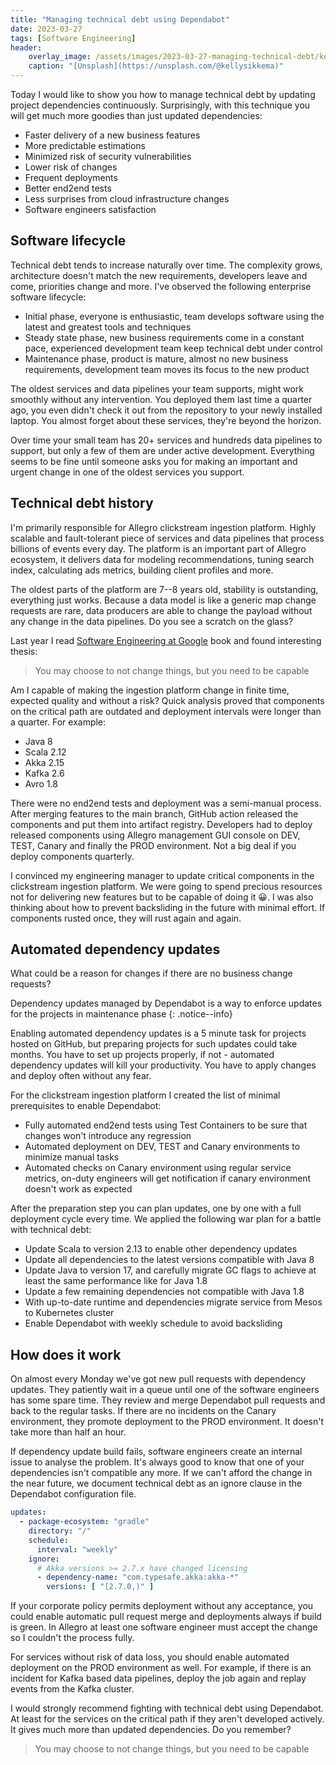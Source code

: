 ```yaml
---
title: "Managing technical debt using Dependabot"
date: 2023-03-27
tags: [Software Engineering]
header:
    overlay_image: /assets/images/2023-03-27-managing-technical-debt/kelly-sikkema-JUPzi-F3Iww-unsplash.webp
    caption: "[Unsplash](https://unsplash.com/@kellysikkema)"
---
```


Today I would like to show you how to manage technical debt by updating project dependencies continuously.
Surprisingly, with this technique you will get much more goodies than just updated dependencies:

* Faster delivery of a new business features
* More predictable estimations
* Minimized risk of security vulnerabilities
* Lower risk of changes
* Frequent deployments
* Better end2end tests
* Less surprises from cloud infrastructure changes
* Software engineers satisfaction

## Software lifecycle

Technical debt tends to increase naturally over time.
The complexity grows, architecture doesn't match the new requirements, developers leave and come, priorities change and more.
I've observed the following enterprise software lifecycle:

* Initial phase, everyone is enthusiastic, team develops software using the latest and greatest tools and techniques
* Steady state phase, new business requirements come in a constant pace, experienced development team keep technical debt under control
* Maintenance phase, product is mature, almost no new business requirements, development team moves its focus to the new product

The oldest services and data pipelines your team supports, might work smoothly without any intervention.
You deployed them last time a quarter ago, you even didn't check it out from the repository to your newly installed laptop. You almost forget about these services, they're beyond the horizon.

Over time your small team has 20+ services and hundreds data pipelines to support, but only a few of them are under active development.
Everything seems to be fine until someone asks you for making an important and urgent change in one of the oldest services you support.

## Technical debt history

I'm primarily responsible for Allegro clickstream ingestion platform.
Highly scalable and fault-tolerant piece of services and data pipelines that process billions of events every day.
The platform is an important part of Allegro ecosystem, it delivers data for modeling recommendations, tuning search index, calculating ads metrics, building client profiles and more.

The oldest parts of the platform are 7--8 years old, stability is outstanding, everything just works.
Because a data model is like a generic map change requests are rare, data producers are able to change the payload without any change in the data pipelines.
Do you see a scratch on the glass?

Last year I read [Software Engineering at Google](/blog/2022/09/22/software-engineering-at-google/) book
and found interesting thesis:

> You may choose to not change things, but you need to be capable

Am I capable of making the ingestion platform change in finite time, expected quality and without a risk?
Quick analysis proved that components on the critical path are outdated and deployment intervals were longer than a quarter. For example:

* Java 8
* Scala 2.12
* Akka 2.15
* Kafka 2.6
* Avro 1.8

There were no end2end tests and deployment was a semi-manual process.
After merging features to the main branch, GitHub action released the components and put them into artifact registry.
Developers had to deploy released components using Allegro management GUI console on DEV, TEST, Canary and finally the PROD environment.
Not a big deal if you deploy components quarterly.

I convinced my engineering manager to update critical components in the clickstream ingestion platform.
We were going to spend precious resources not for delivering new features but to be capable of doing it 😀.
I was also thinking about how to prevent backsliding in the future with minimal effort.
If components rusted once, they will rust again and again.

## Automated dependency updates

What could be a reason for changes if there are no business change requests?

Dependency updates managed by Dependabot is a way to enforce updates for the projects in maintenance phase
{: .notice--info}

Enabling automated dependency updates is a 5 minute task for projects hosted on GitHub,
but preparing projects for such updates could take months.
You have to set up projects properly, if not - automated dependency updates will kill your productivity.
You have to apply changes and deploy often without any fear.

For the clickstream ingestion platform I created the list of minimal prerequisites to enable Dependabot:

* Fully automated end2end tests using Test Containers to be sure that changes won't introduce any regression
* Automated deployment on DEV, TEST and Canary environments to minimize manual tasks
* Automated checks on Canary environment using regular service metrics, on-duty engineers will get notification if canary environment doesn't work as expected

After the preparation step you can plan updates, one by one with a full deployment cycle every time.
We applied the following war plan for a battle with technical debt:

* Update Scala to version 2.13 to enable other dependency updates
* Update all dependencies to the latest versions compatible with Java 8
* Update Java to version 17, and carefully migrate GC flags to achieve at least the same performance like for Java 1.8
* Update a few remaining dependencies not compatible with Java 1.8
* With up-to-date runtime and dependencies migrate service from Mesos to Kubernetes cluster
* Enable Dependabot with weekly schedule to avoid backsliding

## How does it work

On almost every Monday we've got new pull requests with dependency updates.
They patiently wait in a queue until one of the software engineers has some spare time.
They review and merge Dependabot pull requests and back to the regular tasks.
If there are no incidents on the Canary environment, they promote deployment to the PROD environment.
It doesn't take more than half an hour.

If dependency update build fails, software engineers create an internal issue to analyse the problem.
It's always good to know that one of your dependencies isn't compatible any more.
If we can't afford the change in the near future, we document technical debt as an ignore clause in the Dependabot configuration file.

```yaml
updates:
  - package-ecosystem: "gradle"
    directory: "/"
    schedule:
      interval: "weekly"
    ignore:
      # Akka versions >= 2.7.x have changed licensing
      - dependency-name: "com.typesafe.akka:akka-*"
        versions: [ "[2.7.0,)" ]
```

If your corporate policy permits deployment without any acceptance, you could enable automatic pull request merge and deployments always if build is green.
In Allegro at least one software engineer must accept the change so I couldn't the process fully.

For services without risk of data loss, you should enable automated deployment on the PROD environment as well.
For example, if there is an incident for Kafka based data pipelines, deploy the job again and replay events from the Kafka cluster.

I would strongly recommend fighting with technical debt using Dependabot.
At least for the services on the critical path if they aren't developed actively.
It gives much more than updated dependencies.
Do you remember?

> You may choose to not change things, but you need to be capable
